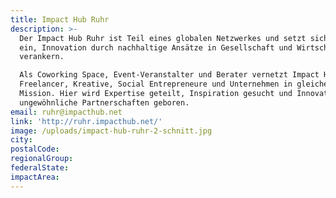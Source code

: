 ```yaml
---
title: Impact Hub Ruhr
description: >-
  Der Impact Hub Ruhr ist Teil eines globalen Netzwerkes und setzt sich dafür
  ein, Innovation durch nachhaltige Ansätze in Gesellschaft und Wirtschaft zu
  verankern.

  Als Coworking Space, Event-Veranstalter und Berater vernetzt Impact Hub
  Freelancer, Kreative, Social Entrepreneure und Unternehmen in gleicher
  Mission. Hier wird Expertise geteilt, Inspiration gesucht und Innovation durch
  ungewöhnliche Partnerschaften geboren.
email: ruhr@impacthub.net
link: 'http://ruhr.impacthub.net/'
image: /uploads/impact-hub-ruhr-2-schnitt.jpg
city:
postalCode:
regionalGroup:
federalState:
impactArea:
---
```


